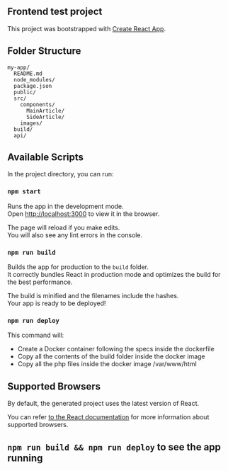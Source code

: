 ## Frontend test project

This project was bootstrapped with [Create React App](https://github.com/facebookincubator/create-react-app).

## Folder Structure

```
my-app/
  README.md
  node_modules/
  package.json
  public/
  src/
    components/
      MainArticle/
      SideArticle/
    images/
  build/
  api/
```

## Available Scripts

In the project directory, you can run:

### `npm start`

Runs the app in the development mode.<br>
Open [http://localhost:3000](http://localhost:3000) to view it in the browser.

The page will reload if you make edits.<br>
You will also see any lint errors in the console.

### `npm run build`

Builds the app for production to the `build` folder.<br>
It correctly bundles React in production mode and optimizes the build for the best performance.

The build is minified and the filenames include the hashes.<br>
Your app is ready to be deployed!

### `npm run deploy`

This command will:
- Create a Docker container following the specs inside the dockerfile
- Copy all the contents of the build folder inside the docker image
- Copy all the php files inside the docker image /var/www/html

## Supported Browsers

By default, the generated project uses the latest version of React.

You can refer [to the React documentation](https://reactjs.org/docs/react-dom.html#browser-support) for more information about supported browsers.

## `npm run build && npm run deploy` to see the app running